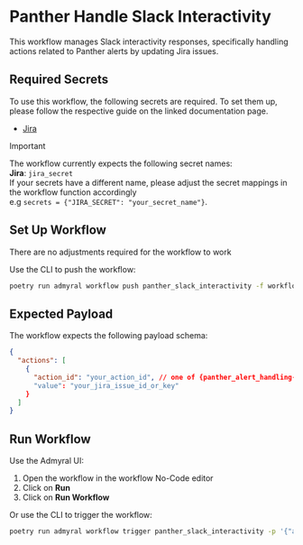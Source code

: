 # Panther Handle Slack Interactivity

This workflow manages Slack interactivity responses, specifically handling actions related to Panther alerts by updating Jira issues.

## Required Secrets

To use this workflow, the following secrets are required. To set them up, please follow the respective guide on the linked documentation page.

- [Jira](https://docs.admyral.dev/integrations/jira/jira)

> [!IMPORTANT]
> The workflow currently expects the following secret names: \
> **Jira**: `jira_secret` \
> If your secrets have a different name, please adjust the secret mappings in the workflow function accordingly \
> e.g `secrets = {"JIRA_SECRET": "your_secret_name"}`.

## Set Up Workflow

There are no adjustments required for the workflow to work

Use the CLI to push the workflow:

```bash
poetry run admyral workflow push panther_slack_interactivity -f workflows/panther_slack_interactivity/panther_slack_interactivity.py --activate

```

## Expected Payload

The workflow expects the following payload schema:

```json
{
  "actions": [
    {
      "action_id": "your_action_id", // one of {panther_alert_handling-suspicious, panther_alert_handling-non-suspicious}
      "value": "your_jira_issue_id_or_key"
    }
  ]
}
```

## Run Workflow

Use the Admyral UI:

1. Open the workflow in the workflow No-Code editor
2. Click on **Run**
3. Click on **Run Workflow**

Or use the CLI to trigger the workflow:

```bash
poetry run admyral workflow trigger panther_slack_interactivity -p '{"actions": [{"action_id": "your_action_id", "value": "your_jira_issue_id_or_key"}]}'
```

